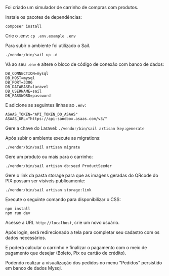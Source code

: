 Foi criado um simulador de carrinho de compras com produtos. 

Instale os pacotes de dependências:

`composer install`

Crie o .env:
`cp .env.example .env`

Para subir o ambiente foi utilizado o Sail.

`./vendor/bin/sail up -d`

Vá ao seu `.env` e altere o bloco de código de conexão com banco de dados:

````
DB_CONNECTION=mysql
DB_HOST=mysql
DB_PORT=3306
DB_DATABASE=laravel
DB_USERNAME=sail
DB_PASSWORD=password
````

E adicione as seguintes linhas ao `.env`:

````
ASAAS_TOKEN="API_TOKEN_DO_ASAAS"
ASAAS_URL="https://api-sandbox.asaas.com/v3/"
````

Gere a chave do Laravel:
`./vendor/bin/sail artisan key:generate`

Após subir o ambiente execute as migrations:

`./vendor/bin/sail artisan migrate`

Gere um produto ou mais para o carrinho:

`./vendor/bin/sail artisan db:seed ProductSeeder`

Gere o link da pasta storage para que as imagens geradas do QRcode do PIX possam ser visiveis publicamente:

`./vendor/bin/sail artisan storage:link`

Execute o seguinte comando para disponibilizar o CSS:

```
npm install
npm run dev
```

Acesse a URL `http://localhost`, crie um novo usuário.

Após login, será redirecionado a tela para completar seu cadastro com os dados necessários.

E poderá calcular o carrinho e finalizar o pagamento com o meio de pagamento que desejar (Boleto, Pix ou cartão de crédito).

Podendo realizar a visualização dos pedidos no menu "Pedidos" persistido em banco de dados Mysql.
